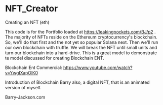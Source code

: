 # NFT_Creator
Creating an NFT (eth)

This code is for the Portfolio loaded at https://leakingpockets.com/BJ/p2
.
The majority of NFTs reside on the Ethereum cryptocurrency's blockchain. So, we'll do that first and the not yet so popular Solana next. Then we'll run our own blockchain with truffle. We will break the NFT until small units and turn our blockchain into a hard-drive. This is a great model to demonstrate te model discussed for creating Blockchain ENT.

Blockchain Ent Commercial: https://www.youtube.com/watch?v=YwgIXapOlK0

Introduction of Blockchain Barry also, a digital NFT, that is an animated version of myself.

Barry-Jackson.com

